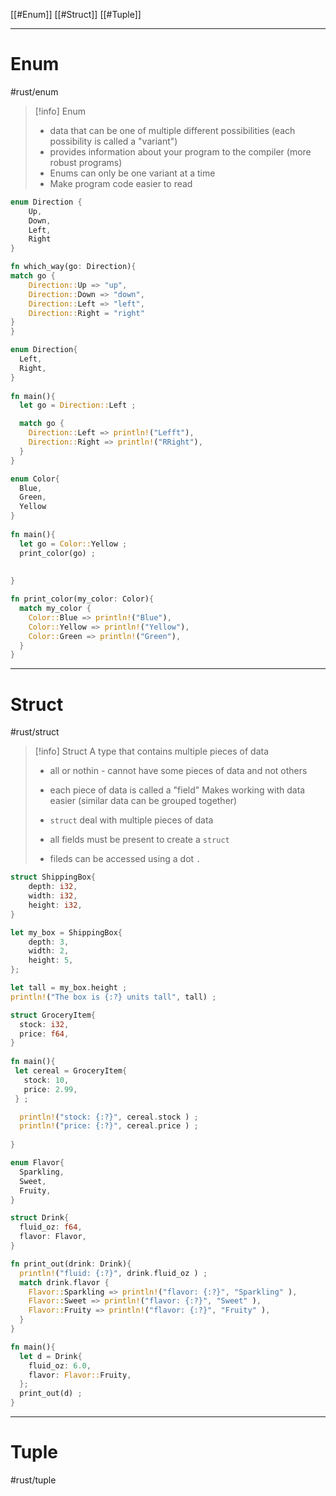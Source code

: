 [[#Enum]]
[[#Struct]]
[[#Tuple]]


----
# Enum
#rust/enum 
>[!info] Enum
>- data that can be one of multiple different possibilities (each possibility is called a "variant")
>- provides information about your program to the compiler (more robust programs)
>- Enums can only be one variant at a time
>- Make program code easier to read

```rust
enum Direction {
	Up,
	Down,
	Left,
	Right
}

fn which_way(go: Direction){
match go {
	Direction::Up => "up",
	Direction::Down => "down",
	Direction::Left => "left",
	Direction::Right = "right"
}
}

```

```rust
enum Direction{
  Left,
  Right,
}
  
fn main(){
  let go = Direction::Left ;

  match go {
    Direction::Left => println!("Lefft"),
    Direction::Right => println!("RRight"),
  }
}
```

```rust
enum Color{
  Blue,
  Green,
  Yellow
}
  
fn main(){
  let go = Color::Yellow ;
  print_color(go) ;
  
 
}

fn print_color(my_color: Color){
  match my_color {
    Color::Blue => println!("Blue"),
    Color::Yellow => println!("Yellow"),
    Color::Green => println!("Green"),
  }
}
```

---------
# Struct
#rust/struct

>[!info] Struct
>A type that contains multiple pieces of data
>	- all or nothin - cannot have some pieces of data and not others
>	-  each piece of data is called a "field"
>Makes working with data easier (similar data can be grouped together)
>
>- `struct` deal with multiple pieces of data
>- all fields must be present to create a `struct`
>- fileds can be accessed using a dot `.`
>


```rust
struct ShippingBox{
	depth: i32,
	width: i32,
	height: i32,
}

let my_box = ShippingBox{
	depth: 3,
	width: 2,
	height: 5,
};

let tall = my_box.height ;
println!("The box is {:?} units tall", tall) ;

```


```rust
struct GroceryItem{
  stock: i32,
  price: f64,
}
  
fn main(){
 let cereal = GroceryItem{
   stock: 10,
   price: 2.99,
 } ;

  println!("stock: {:?}", cereal.stock ) ;
  println!("price: {:?}", cereal.price ) ;
 
}
```

```rust
enum Flavor{
  Sparkling,
  Sweet,
  Fruity,
}

struct Drink{
  fluid_oz: f64,
  flavor: Flavor,
}

fn print_out(drink: Drink){
  println!("fluid: {:?}", drink.fluid_oz ) ;
  match drink.flavor {
    Flavor::Sparkling => println!("flavor: {:?}", "Sparkling" ),
    Flavor::Sweet => println!("flavor: {:?}", "Sweet" ),
    Flavor::Fruity => println!("flavor: {:?}", "Fruity" ),
  }
}

fn main(){
  let d = Drink{
    fluid_oz: 6.0,
    flavor: Flavor::Fruity,
  };
  print_out(d) ;
}
```












-----
# Tuple
#rust/tuple









